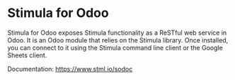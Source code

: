# Stimula for Odoo
Stimula for Odoo exposes Stimula functionality as a ReSTful web service in Odoo. It is an Odoo module that relies on the Stimula library. Once installed, you can connect to it using the Stimula command line client or the Google Sheets client.

Documentation: https://www.stml.io/sodoc

